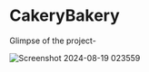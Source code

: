 # CakeryBakery

Glimpse of the project- 

![Screenshot 2024-08-19 023559](https://github.com/user-attachments/assets/f35189dd-1e60-42da-9c1e-f05768f4483b)
